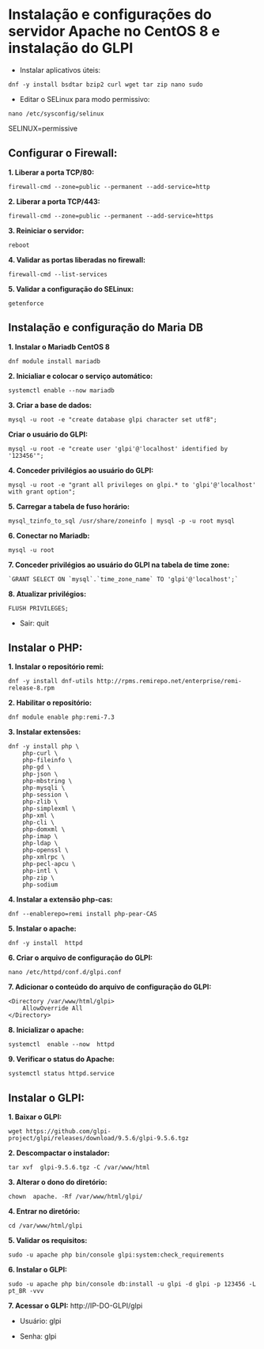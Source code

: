 # Instalação e configurações do servidor Apache no CentOS 8 e instalação do GLPI




- Instalar aplicativos úteis: 

```
dnf -y install bsdtar bzip2 curl wget tar zip nano sudo
```


- Editar o SELinux para modo permissivo: 

```
nano /etc/sysconfig/selinux
```

  SELINUX=permissive

## Configurar o Firewall:

**1. Liberar a porta TCP/80:** 

```
firewall-cmd --zone=public --permanent --add-service=http
```

**2. Liberar a porta TCP/443:** 

```
firewall-cmd --zone=public --permanent --add-service=https
```

**3. Reiniciar o servidor:** 

`reboot`

**4. Validar as portas liberadas no firewall:** 

```
firewall-cmd --list-services
```

**5. Validar a configuração do SELinux:**

`getenforce`



## Instalação e configuração do Maria DB


**1. Instalar o Mariadb CentOS 8** 

```
dnf module install mariadb
```

**2. Inicialiar e colocar o serviço automático:** 

```
systemctl enable --now mariadb
```

**3. Criar a base de dados:** 

```
mysql -u root -e "create database glpi character set utf8";
```

**Criar o usuário do GLPI:** 

```
mysql -u root -e "create user 'glpi'@'localhost' identified by '123456'";
```

**4. Conceder privilégios ao usuário do GLPI:** 

```
mysql -u root -e "grant all privileges on glpi.* to 'glpi'@'localhost' with grant option";
```

**5. Carregar a tabela de fuso horário:** 

```
mysql_tzinfo_to_sql /usr/share/zoneinfo | mysql -p -u root mysql
```

**6. Conectar no Mariadb:** 

```
mysql -u root
```

**7. Conceder privilégios ao usuário do GLPI na tabela de time zone:** 

```
`GRANT SELECT ON `mysql`.`time_zone_name` TO 'glpi'@'localhost';`
```

**8. Atualizar privilégios:** 

```
FLUSH PRIVILEGES;
```

- Sair: quit


## Instalar o PHP:

**1. Instalar o repositório remi:**

```
dnf -y install dnf-utils http://rpms.remirepo.net/enterprise/remi-release-8.rpm
```

**2. Habilitar o repositório:** 

```
dnf module enable php:remi-7.3
```

**3. Instalar extensões:**

```
dnf -y install php \
    php-curl \
    php-fileinfo \
    php-gd \
    php-json \
    php-mbstring \
    php-mysqli \
    php-session \
    php-zlib \
    php-simplexml \
    php-xml \
    php-cli \
    php-domxml \
    php-imap \
    php-ldap \
    php-openssl \
    php-xmlrpc \
    php-pecl-apcu \
    php-intl \
    php-zip \
    php-sodium
```

**4. Instalar a extensão php-cas:** 

```
dnf --enablerepo=remi install php-pear-CAS
```

**5. Instalar o apache:** 

```
dnf -y install  httpd
```

**6. Criar o arquivo de configuração do GLPI:**  

```
nano /etc/httpd/conf.d/glpi.conf
```

**7. Adicionar o conteúdo do arquivo de configuração do GLPI:**

```
<Directory /var/www/html/glpi>
    AllowOverride All
</Directory>
```

**8. Inicializar o apache:** 

```
systemctl  enable --now  httpd
```

**9. Verificar o status do Apache:** 

```
systemctl status httpd.service
```


## Instalar o GLPI:

**1. Baixar o GLPI:** 

```
wget https://github.com/glpi-project/glpi/releases/download/9.5.6/glpi-9.5.6.tgz
```

**2. Descompactar o instalador:** 

```
tar xvf  glpi-9.5.6.tgz -C /var/www/html
```

**3. Alterar o dono do diretório:** 

```
chown  apache. -Rf /var/www/html/glpi/
```

**4. Entrar no diretório:** 

```
cd /var/www/html/glpi
```

**5. Validar os requisitos:** 

```
sudo -u apache php bin/console glpi:system:check_requirements
```

**6. Instalar o GLPI:** 

```
sudo -u apache php bin/console db:install -u glpi -d glpi -p 123456 -L pt_BR -vvv
```

**7. Acessar o GLPI:** http://IP-DO-GLPI/glpi

- Usuário: glpi  
    
- Senha: glpi
